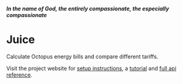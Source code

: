 ##### In the name of God, the entirely compassionate, the especially compassionate

# Juice

Calculate Octopus energy bills and compare different tariffs.

Visit the project website for [setup instructions](https://orchard0.github.io/juice/install/), a [tutorial](https://orchard0.github.io/juice/tutorial/) and [full api reference](https://orchard0.github.io/juice/reference/).